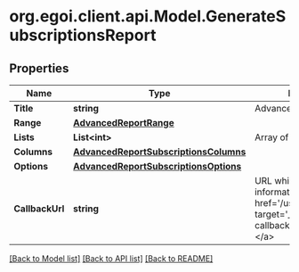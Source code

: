 
# org.egoi.client.api.Model.GenerateSubscriptionsReport

## Properties

Name | Type | Description | Notes
------------ | ------------- | ------------- | -------------
**Title** | **string** | Advanced report title | 
**Range** | [**AdvancedReportRange**](AdvancedReportRange.md) |  | 
**Lists** | **List&lt;int&gt;** | Array of List Id&#39;s | 
**Columns** | [**AdvancedReportSubscriptionsColumns**](AdvancedReportSubscriptionsColumns.md) |  | 
**Options** | [**AdvancedReportSubscriptionsOptions**](AdvancedReportSubscriptionsOptions.md) |  | 
**CallbackUrl** | **string** | URL which will receive the information of the report &lt;a href&#x3D;&#39;/usecases/callbacks/&#39; target&#x3D;&#39;_blank&#39;&gt;[Go to callback documentation]&lt;/a&gt; | [optional] 

[[Back to Model list]](../README.md#documentation-for-models)
[[Back to API list]](../README.md#documentation-for-api-endpoints)
[[Back to README]](../README.md)

